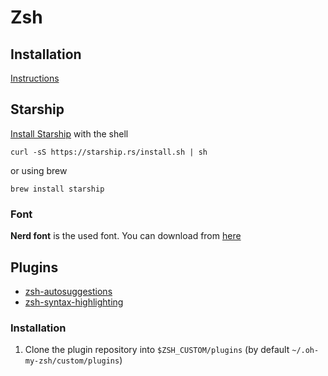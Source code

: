 # Zsh

## Installation

[Instructions](https://github.com/ohmyzsh/ohmyzsh/wiki/Installing-ZSH)

## Starship

[Install Starship](https://starship.rs/#quick-install) with the shell
```
curl -sS https://starship.rs/install.sh | sh
```

or using brew
```
brew install starship
```

### Font

**Nerd font** is the used font. You can download from [here](https://www.nerdfonts.com/font-downloads)

## Plugins

- [zsh-autosuggestions](https://github.com/zsh-users/zsh-autosuggestions)
- [zsh-syntax-highlighting](https://github.com/zsh-users/zsh-syntax-highlighting)

### Installation

1. Clone the plugin repository into `$ZSH_CUSTOM/plugins` (by default `~/.oh-my-zsh/custom/plugins`)
